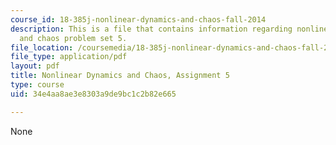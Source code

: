 ```yaml
---
course_id: 18-385j-nonlinear-dynamics-and-chaos-fall-2014
description: This is a file that contains information regarding nonlinear dynamics
  and chaos problem set 5.
file_location: /coursemedia/18-385j-nonlinear-dynamics-and-chaos-fall-2014/34e4aa8ae3e8303a9de9bc1c2b82e665_MIT18_385JF14_Pset5.pdf
file_type: application/pdf
layout: pdf
title: Nonlinear Dynamics and Chaos, Assignment 5
type: course
uid: 34e4aa8ae3e8303a9de9bc1c2b82e665

---
```

None